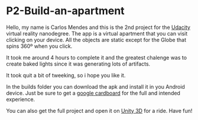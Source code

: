 # P2-Build-an-apartment
Hello, my name is Carlos Mendes and this is the 2nd project for the [Udacity](https://www.udacity.com/) virtual reality nanodegree.
The app is a virtual apartment that you can visit clicking on your device. All the objects are static except for the Globe that spins 360º when you click.


It took me around 4 hours to complete it and the greatest chalenge was to create baked lights since it was generating lots of artifacts.

It took quit a bit of tweeking, so i hope you like it.


In the builds folder you can  download the apk and install it in you Android device. 
Just be sure to get a [google cardboard](https://vr.google.com/cardboard/) for the full and intended experience.


You can also get the full project and open it on [Unity 3D](https://unity3d.com/pt) for a ride. Have fun!
